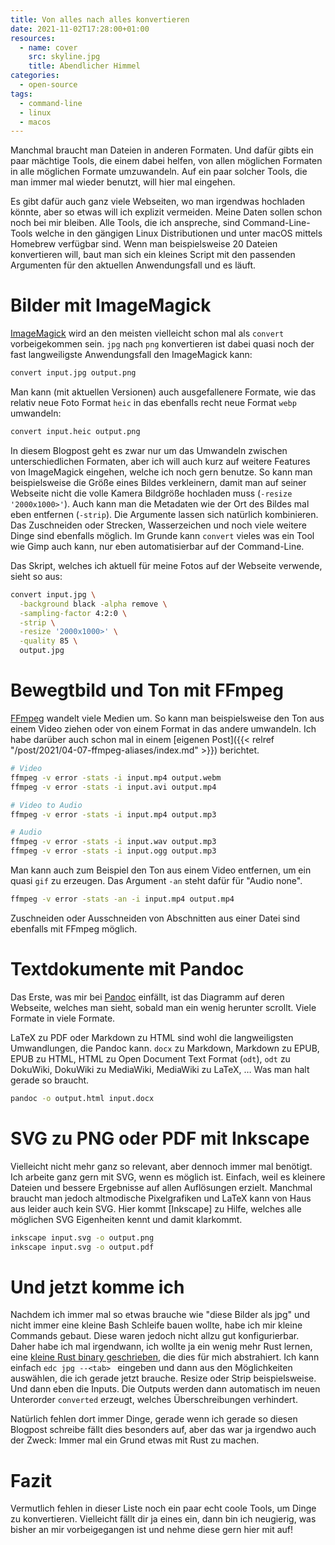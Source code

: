 ```yaml
---
title: Von alles nach alles konvertieren
date: 2021-11-02T17:28:00+01:00
resources:
  - name: cover
    src: skyline.jpg
    title: Abendlicher Himmel
categories:
  - open-source
tags:
  - command-line
  - linux
  - macos
---
```

Manchmal braucht man Dateien in anderen Formaten.
Und dafür gibts ein paar mächtige Tools, die einem dabei helfen, von allen möglichen Formaten in alle möglichen Formate umzuwandeln.
Auf ein paar solcher Tools, die man immer mal wieder benutzt, will hier mal eingehen.

Es gibt dafür auch ganz viele Webseiten, wo man irgendwas hochladen könnte, aber so etwas will ich explizit vermeiden.
Meine Daten sollen schon noch bei mir bleiben.
Alle Tools, die ich anspreche, sind Command-Line-Tools welche in den gängigen Linux Distributionen und unter macOS mittels Homebrew verfügbar sind.
Wenn man beispielsweise 20 Dateien konvertieren will, baut man sich ein kleines Script mit den passenden Argumenten für den aktuellen Anwendungsfall und es läuft.

# Bilder mit ImageMagick

[ImageMagick](https://www.imagemagick.org/) wird an den meisten vielleicht schon mal als `convert` vorbeigekommen sein.
`jpg` nach `png` konvertieren ist dabei quasi noch der fast langweiligste Anwendungsfall den ImageMagick kann:
```bash
convert input.jpg output.png
```

Man kann (mit aktuellen Versionen) auch ausgefallenere Formate, wie das relativ neue Foto Format `heic` in das ebenfalls recht neue Format `webp` umwandeln:
```bash
convert input.heic output.png
```

In diesem Blogpost geht es zwar nur um das Umwandeln zwischen unterschiedlichen Formaten, aber ich will auch kurz auf weitere Features von ImageMagick eingehen, welche ich noch gern benutze.
So kann man beispielsweise die Größe eines Bildes verkleinern, damit man auf seiner Webseite nicht die volle Kamera Bildgröße hochladen muss (`-resize '2000x1000>'`).
Auch kann man die Metadaten wie der Ort des Bildes mal eben entfernen (`-strip`).
Die Argumente lassen sich natürlich kombinieren.
Das Zuschneiden oder Strecken, Wasserzeichen und noch viele weitere Dinge sind ebenfalls möglich.
Im Grunde kann `convert` vieles was ein Tool wie Gimp auch kann, nur eben automatisierbar auf der Command-Line.

Das Skript, welches ich aktuell für meine Fotos auf der Webseite verwende, sieht so aus:
```bash
convert input.jpg \
  -background black -alpha remove \
  -sampling-factor 4:2:0 \
  -strip \
  -resize '2000x1000>' \
  -quality 85 \
  output.jpg
```

# Bewegtbild und Ton mit FFmpeg

[FFmpeg](https://ffmpeg.org/) wandelt viele Medien um.
So kann man beispielsweise den Ton aus einem Video ziehen oder von einem Format in das andere umwandeln.
Ich habe darüber auch schon mal in einem [eigenen Post]({{< relref "/post/2021/04-07-ffmpeg-aliases/index.md" >}}) berichtet.

```bash
# Video
ffmpeg -v error -stats -i input.mp4 output.webm
ffmpeg -v error -stats -i input.avi output.mp4

# Video to Audio
ffmpeg -v error -stats -i input.mp4 output.mp3

# Audio
ffmpeg -v error -stats -i input.wav output.mp3
ffmpeg -v error -stats -i input.ogg output.mp3
```

Man kann auch zum Beispiel den Ton aus einem Video entfernen, um ein quasi `gif` zu erzeugen.
Das Argument `-an` steht dafür für "Audio none".
```bash
ffmpeg -v error -stats -an -i input.mp4 output.mp4
```

Zuschneiden oder Ausschneiden von Abschnitten aus einer Datei sind ebenfalls mit FFmpeg möglich.

# Textdokumente mit Pandoc

Das Erste, was mir bei [Pandoc](https://pandoc.org/) einfällt, ist das Diagramm auf deren Webseite, welches man sieht, sobald man ein wenig herunter scrollt.
Viele Formate in viele Formate.

LaTeX zu PDF oder Markdown zu HTML sind wohl die langweiligsten Umwandlungen, die Pandoc kann.
`docx` zu Markdown, Markdown zu EPUB, EPUB zu HTML, HTML zu Open Document Text Format (`odt`), `odt` zu DokuWiki, DokuWiki zu MediaWiki, MediaWiki zu LaTeX, …
Was man halt gerade so braucht.

```bash
pandoc -o output.html input.docx
```

# SVG zu PNG oder PDF mit Inkscape

Vielleicht nicht mehr ganz so relevant, aber dennoch immer mal benötigt.
Ich arbeite ganz gern mit SVG, wenn es möglich ist.
Einfach, weil es kleinere Dateien und bessere Ergebnisse auf allen Auflösungen erzielt.
Manchmal braucht man jedoch altmodische Pixelgrafiken und LaTeX kann von Haus aus leider auch kein SVG.
Hier kommt [Inkscape] zu Hilfe, welches alle möglichen SVG Eigenheiten kennt und damit klarkommt.

```bash
inkscape input.svg -o output.png
inkscape input.svg -o output.pdf
```

# Und jetzt komme ich

Nachdem ich immer mal so etwas brauche wie "diese Bilder als jpg" und nicht immer eine kleine Bash Schleife bauen wollte, habe ich mir kleine Commands gebaut.
Diese waren jedoch nicht allzu gut konfigurierbar.
Daher habe ich mal irgendwann, ich wollte ja ein wenig mehr Rust lernen, eine [kleine Rust binary geschrieben](https://github.com/EdJoPaTo/EdC), die dies für mich abstrahiert.
Ich kann einfach `edc jpg --<tab> ` eingeben und dann aus den Möglichkeiten auswählen, die ich gerade jetzt brauche.
Resize oder Strip beispielsweise.
Und dann eben die Inputs.
Die Outputs werden dann automatisch im neuen Unterorder `converted` erzeugt, welches Überschreibungen verhindert.

Natürlich fehlen dort immer Dinge, gerade wenn ich gerade so diesen Blogpost schreibe fällt dies besonders auf, aber das war ja irgendwo auch der Zweck:
Immer mal ein Grund etwas mit Rust zu machen.

# Fazit

Vermutlich fehlen in dieser Liste noch ein paar echt coole Tools, um Dinge zu konvertieren.
Vielleicht fällt dir ja eines ein, dann bin ich neugierig, was bisher an mir vorbeigegangen ist und nehme diese gern hier mit auf!
